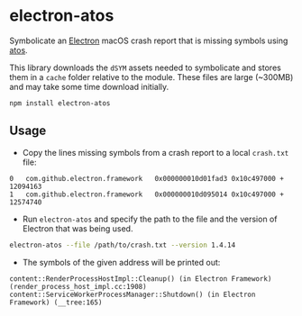 # electron-atos

Symbolicate an [Electron](http://electron.atom.io) macOS crash report that is
missing symbols using [atos](https://developer.apple.com/legacy/library/documentation/Darwin/Reference/ManPages/man1/atos.1.html).

This library downloads the `dSYM` assets needed to symbolicate and stores them
in a `cache` folder relative to the module. These files are large (~300MB) and
may take some time download initially.

```
npm install electron-atos
```

## Usage

- Copy the lines missing symbols from a crash report to a local `crash.txt` file:

```
0   com.github.electron.framework 	0x000000010d01fad3 0x10c497000 + 12094163
1   com.github.electron.framework 	0x000000010d095014 0x10c497000 + 12574740
```

- Run `electron-atos` and specify the path to the file and the version of
  Electron that was being used.

```sh
electron-atos --file /path/to/crash.txt --version 1.4.14
```

- The symbols of the given address will be printed out:

```
content::RenderProcessHostImpl::Cleanup() (in Electron Framework) (render_process_host_impl.cc:1908)
content::ServiceWorkerProcessManager::Shutdown() (in Electron Framework) (__tree:165)
```

